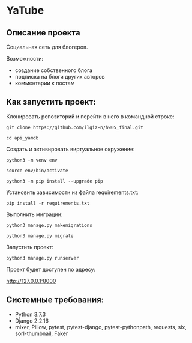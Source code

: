 # YaTube 

## Описание проекта
Социальная сеть для блогеров. 

Возможности:
- создание собственного блога
- подписка на блоги других авторов
- комментарии к постам

## Как запустить проект:

Клонировать репозиторий и перейти в него в командной строке:

```
git clone https://github.com/ilgiz-n/hw05_final.git
```

```
cd api_yamdb
```

Cоздать и активировать виртуальное окружение:

```
python3 -m venv env
```

```
source env/bin/activate
```

```
python3 -m pip install --upgrade pip
```

Установить зависимости из файла requirements.txt:

```
pip install -r requirements.txt
```

Выполнить миграции:

```
python3 manage.py makemigrations
```

```
python3 manage.py migrate
```

Запустить проект:

```
python3 manage.py runserver
```

Проект будет доступен по адресу:

http://127.0.0.1:8000

## Системные требования:

- Python 3.7.3
- Django 2.2.16
- mixer, Pillow, pytest, pytest-django, pytest-pythonpath, requests, six, sorl-thumbnail, Faker

